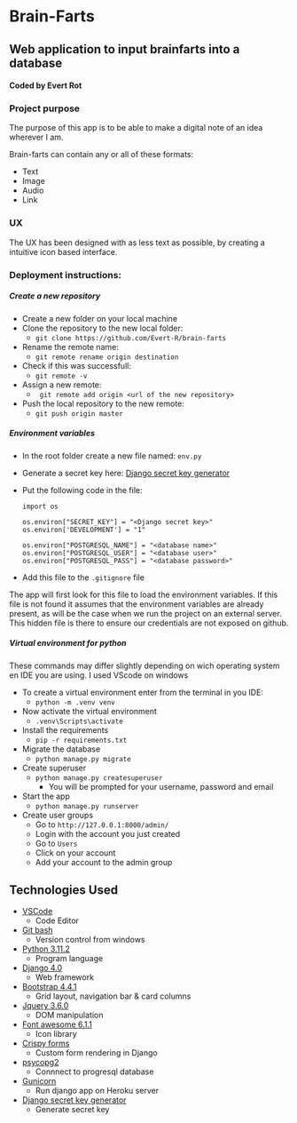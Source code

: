# Brain-Farts
## Web application to input brainfarts into a database
#### Coded by Evert Rot

### Project purpose

The purpose of this app is to be able to make a digital note of an idea wherever I am.

Brain-farts can contain any or all of these formats:
- Text
- Image
- Audio
- Link

### UX

The UX has been designed with as less text as possible, by creating a intuitive icon based interface.

### Deployment instructions:

##### Create a new repository
- Create a new folder on your local machine
- Clone the repository to the new local folder:
    - ``` git clone https://github.com/Evert-R/brain-farts ```
- Rename the remote name:
    - ``` git remote rename origin destination ```
- Check if this was successfull:
    - ``` git remote -v ```
- Assign a new remote:
    - ``` git remote add origin <url of the new repository>```
- Push the local repository to the new remote:
    - ``` git push origin master ```

##### Environment variables
- In the root folder create a new file named: ```env.py```
- Generate a secret key here: [Django secret key generator](https://miniwebtool.com/django-secret-key-generator/)
- Put the following code in the file:
          
      import os

      os.environ["SECRET_KEY"] = "<Django secret key>"
      os.environ['DEVELOPMENT'] = "1"

      os.environ["POSTGRESQL_NAME"] = "<database name>"
      os.environ["POSTGRESQL_USER"] = "<database user>"
      os.environ["POSTGRESQL_PASS"] = "<database password>"

- Add this file to the ```.gitignore``` file

The app will first look for this file to load the environment variables. If this file is not found it assumes that the environment variables are already present, as will be the case when we run the project on an external server. This hidden file is there to ensure our credentials are not exposed on github.

##### Virtual environment for python

  These commands may differ slightly depending on wich operating system en IDE you are using. I used VScode on windows

- To create a virtual environment enter from the terminal in you IDE: 
    - ```python -m .venv venv```
- Now activate the virtual environment
    - ```.venv\Scripts\activate```
- Install the requirements
    - ```pip -r requirements.txt```
- Migrate the database
  - ```python manage.py migrate```
- Create superuser
  - ```python manage.py createsuperuser```
    - You will be prompted for your username, password and email
- Start the app
    - ```python manage.py runserver```
- Create user groups
  - Go to ```http://127.0.0.1:8000/admin/```
  - Login with the account you just created
  - Go to ```Users```
  - Click on your account
  - Add your account to the admin group

## Technologies Used
- [VSCode](https://code.visualstudio.com)
  - Code Editor
- [Git bash](https://gitforwindows.org)
  - Version control from windows
- [Python 3.11.2](https://www.python.org)
  - Program language
- [Django 4.0](https://www.djangoproject.com)
  - Web framework
- [Bootstrap 4.4.1](https://getbootstrap.com/)
  - Grid layout, navigation bar & card columns
- [Jquery 3.6.0](https://jquery.com/)
  - DOM manipulation
- [Font awesome 6.1.1](https://fontawesome.com/)
  - Icon library
- [Crispy forms](https://django-crispy-forms.readthedocs.io/)
  - Custom form rendering in Django
- [psycopg2](https://pypi.org/project/psycopg2)
  - Connnect to progresql database
- [Gunicorn](https://gunicorn.org)
  - Run django app on Heroku server 
- [Django secret key generator](https://miniwebtool.com/django-secret-key-generator/)
  - Generate secret key 

